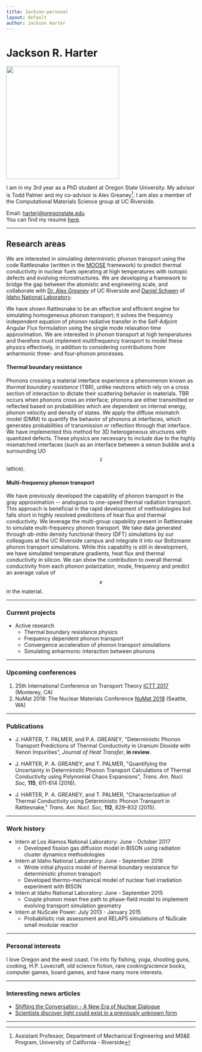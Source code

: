 ```yaml
---
title: Jackson-personal
layout: default
author: Jackson Harter
---
```

Jackson R. Harter
================================

<img src="{{ site.url }}users/harterj/images/jrhIdaho.jpg" height="300" width="300">

I am in my 3rd year as a PhD student at Oregon State University. My advisor is Todd Palmer and my co-advisor is Alex Greaney[^1]. I am also a member of the Computational Materials Science group at UC Riverside.

Email: <a href="mailto:harterj@oregonstate.edu" target="top"> harterj@oregonstate.edu </a>  
You can find my resume [here](./files/jacksonResume.pdf).

***

## Research areas
We are interested in simulating deterministic phonon transport using the code Rattlesnake (written in the
<a href="http://mooseframework.org/" target="blank">MOOSE</a> framework) to predict thermal conductivity in nuclear fuels operating at high temperatures with isotopic defects and evolving microstructures. We are developing a framework to bridge the gap between the atomistic and engineering scale, and collaborate with <a href="http://www.engr.ucr.edu/faculty/me/AlexanderGreaney.html" target="blank">Dr. Alex Greaney</a> of UC Riverside and <a href="https://github.com/dschwen" target="blank">Daniel Schwen</a> of
<a href="https://www.inl.gov/" target="blank">Idaho National Laboratory</a>.


We have shown Rattlesnake to be an effective and efficient engine for simulating homogeneous phonon transport; it solves the frequency independent equation of phonon radiative transfer in the Self-Adjoint Angular Flux formulation using the single mode relaxation time approximation. We are interested in phonon transport at high temperatures and therefore must implement multifrequency transport to model these physics effectively, in addition to considering contributions from anharmonic three- and four-phonon processes.


#### Thermal boundary resistance
Phonons crossing a material interface experience a phenomenon known as *thermal boundary resistance* (TBR), unlike neutrons which rely on a cross section of interaction to dictate their scattering behavior in materials. TBR occurs when phonons cross an interface; phonons are either transmitted or reflected based on probabilities which are dependent on internal energy, phonon velocity and density of states. We apply the diffuse mismatch model (DMM) to quantify the behavior of phonons at interfaces, which generates probabilities of transmission or reflection through that interface. We have implemented this method for 3D heterogeneous structures with quantized defects. These physics are necessary to include due to the highly mismatched interfaces (such as an interface between a xenon bubble and a surrounding UO$$_{2}$$ lattice).


#### Multi-frequency phonon transport
We have previously developed the capability of phonon transport in the gray approximation -- analogous to one-speed thermal radiation transport. This approach is beneficial in the rapid development of methodologies but falls short in highly resolved predictions of heat flux and thermal conductivity. We leverage the multi-group capability present in Rattlesnake to simulate multi-frequency phonon transport. We take data generated through *ab-initio* density functional theory (DFT) simulations by our colleagues at the UC Riverside campus and integrate it into our Boltzmann phonon transport simulations. While this capability is still in development, we have simulated temperature gradients, heat flux and thermal conductivity in silicon. We can show the contribution to overall thermal conductivity from each phonon polarization, mode, frequency and predict an average value of $$\kappa$$ in the material.

***

### Current projects
* Active research
  * Thermal boundary resistance physics
  * Frequency dependent phonon transport
  * Convergence acceleration of phonon transport simulations
  * Simulating anharmonic interaction between phonons

***

### Upcoming conferences
1.  25th International Conference on Transport Theory [ICTT 2017](https://ictt-2017.llnl.gov/) (Monterey, CA)
2.  NuMat 2018: The Nuclear Materials Conference [NuMat 2018](https://www.elsevier.com/events/conferences/the-nuclear-materials-conference) (Seattle, WA)

***

### Publications
* J. HARTER, T. PALMER, and P.A. GREANEY, "Deterministic Phonon Transport Predictions of Thermal Conductivity in Uranium Dioxide with Xenon Impurities", *Journal of Heat Transfer*, **in review**.

* J. HARTER, P. A. GREANEY, and T. PALMER, "Quantifying the Uncertainty in Deterministic Phonon Transport Calculations of Thermal Conductivity using Polynomial Chaos Expansions", *Trans. Am. Nucl. Soc*, **115**, 611-614 (2016).

* J. HARTER, P. A. GREANEY, and T. PALMER, "Characterization of Thermal Conductivity using Deterministic Phonon Transport in Rattlesnake," *Trans. Am. Nucl. Soc*, **112**, 829–832 (2015).

***

### Work history
* Intern at Los Alamos National Laboratory: June - October 2017
  * Developed fission gas diffusion model in BISON using radiation cluster dynamics methodologies
* Intern at Idaho National Laboratory: June - September 2016
  * Wrote initial physics model of thermal boundary resistance for deterministic phonon transport
  * Developed thermo-mechanical model of nuclear fuel irradiation experiment with BISON
* Intern at Idaho National Laboratory: June - September 2015
  * Couple phonon mean free path to phase-field model to implement evolving transport simulation geometry
* Intern at NuScale Power: July 2013 - January 2015
  * Probabilistic risk assessment and RELAP5 simulations of NuScale small modular reactor

***

### Personal interests
I love Oregon and the west coast. I'm into fly fishing, yoga, shooting guns, cooking, H.P. Lovecraft, old science fiction, rare cooking/science books, computer games, board games, and have many more interests.

***

### Interesting news articles
* [Shifting the Conversation - A New Era of Nuclear Dialogue](http://ansnuclearcafe.org/2015/12/10/shifting-the-conversation-a-new-era-of-nuclear-dialogue/#sthash.v1NPlNvq.dpbs)
* [Scientists discover light could exist in a previously unknown form](http://phys.org/news/2016-08-scientists-previously-unknown.html)

***

[^1]: Assistant Professor, Department of Mechanical Engineering and MS&E Program, University of California - Riverside

